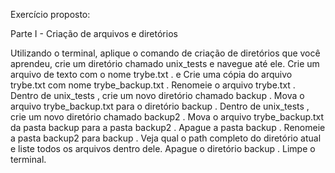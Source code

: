 Exercício proposto:

Parte I - Criação de arquivos e diretórios

Utilizando o terminal, aplique o comando de criação de diretórios que você aprendeu, crie um diretório chamado unix_tests e navegue até ele.
Crie um arquivo de texto com o nome trybe.txt . e
Crie uma cópia do arquivo trybe.txt com nome trybe_backup.txt .
Renomeie o arquivo trybe.txt .
Dentro de unix_tests , crie um novo diretório chamado backup .
Mova o arquivo trybe_backup.txt para o diretório backup .
Dentro de unix_tests , crie um novo diretório chamado backup2 .
Mova o arquivo trybe_backup.txt da pasta backup para a pasta backup2 .
Apague a pasta backup .
Renomeie a pasta backup2 para backup .
Veja qual o path completo do diretório atual e liste todos os arquivos dentro dele.
Apague o diretório backup .
Limpe o terminal.